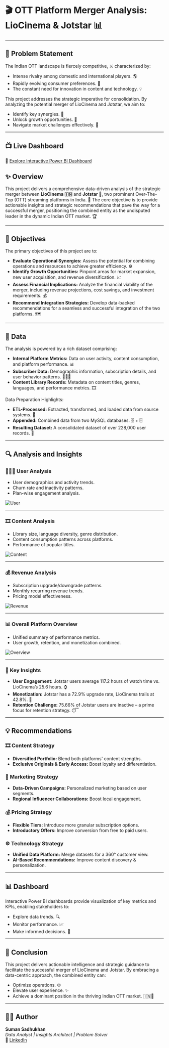 # 🎬 OTT Platform Merger Analysis: LioCinema & Jotstar 📊

---

## 🎯 Problem Statement

The Indian OTT landscape is fiercely competitive, ⚔️ characterized by:

- Intense rivalry among domestic and international players. 🌎  
- Rapidly evolving consumer preferences. 📱  
- The constant need for innovation in content and technology. 💡  

This project addresses the strategic imperative for consolidation. By analyzing the potential merger of LioCinema and Jotstar, we aim to:

- Identify key synergies. 🤝  
- Unlock growth opportunities. 🌱  
- Navigate market challenges effectively. 🧭  

---


## 📺 Live Dashboard  
🔗 [Explore Interactive Power BI Dashboard](https://lnkd.in/gVTmKpnh)

## ✨ Overview

This project delivers a comprehensive data-driven analysis of the strategic merger between **LioCinema 🇮🇳** and **Jotstar 🌟**, two prominent Over-The-Top (OTT) streaming platforms in India. 🚀 The core objective is to provide actionable insights and strategic recommendations that pave the way for a successful merger, positioning the combined entity as the undisputed leader in the dynamic Indian OTT market. 🏆

---

## 📝 Objectives

The primary objectives of this project are to:

- **Evaluate Operational Synergies:** Assess the potential for combining operations and resources to achieve greater efficiency. ⚙️  
- **Identify Growth Opportunities:** Pinpoint areas for market expansion, new user acquisition, and revenue diversification. 📈  
- **Assess Financial Implications:** Analyze the financial viability of the merger, including revenue projections, cost savings, and investment requirements. 💰  
- **Recommend Integration Strategies:** Develop data-backed recommendations for a seamless and successful integration of the two platforms. 🗺️  

---

## 💾 Data

The analysis is powered by a rich dataset comprising:

- **Internal Platform Metrics:** Data on user activity, content consumption, and platform performance. 📊  
- **Subscriber Data:** Demographic information, subscription details, and user behavior patterns. 🧑‍🤝‍🧑  
- **Content Library Records:** Metadata on content titles, genres, languages, and performance metrics. 🎞️  

Data Preparation Highlights:

- **ETL-Processed:** Extracted, transformed, and loaded data from source systems. 🔄  
- **Appended:** Combined data from two MySQL databases. 🗄️ + 🗄️  
- **Resulting Dataset:** A consolidated dataset of over 228,000 user records. 💯  

---

## 🔍 Analysis and Insights

### 🧑‍🤝‍🧑 User Analysis

- User demographics and activity trends.  
- Churn rate and inactivity patterns.  
- Plan-wise engagement analysis.  

![User](images/User.png)

---

### 🎞️ Content Analysis

- Library size, language diversity, genre distribution.  
- Content consumption patterns across platforms.  
- Performance of popular titles.  

![Content](images/Content.png)

---

### 💰 Revenue Analysis

- Subscription upgrade/downgrade patterns.  
- Monthly recurring revenue trends.  
- Pricing model effectiveness.  

![Revenue](images/Revenue.png)

---

### 📊 Overall Platform Overview

- Unified summary of performance metrics.  
- User growth, retention, and monetization combined.  

![Overview](images/Overview.png)

---

### 📌 Key Insights

- **User Engagement:** Jotstar users average 117.2 hours of watch time vs. LioCinema’s 25.6 hours. ⌚  
- **Monetization:** Jotstar has a 72.9% upgrade rate, LioCinema trails at 42.8%. 💸  
- **Retention Challenge:** 75.66% of Jotstar users are inactive – a prime focus for retention strategy. 😴  

---

## 💡 Recommendations

### 🎞️ Content Strategy

- **Diversified Portfolio:** Blend both platforms' content strengths.  
- **Exclusive Originals & Early Access:** Boost loyalty and differentiation.  

### 📣 Marketing Strategy

- **Data-Driven Campaigns:** Personalized marketing based on user segments.  
- **Regional Influencer Collaborations:** Boost local engagement.  

### 💰 Pricing Strategy

- **Flexible Tiers:** Introduce more granular subscription options.  
- **Introductory Offers:** Improve conversion from free to paid users.  

### ⚙️ Technology Strategy

- **Unified Data Platform:** Merge datasets for a 360° customer view.  
- **AI-Based Recommendations:** Improve content discovery & personalization.  

---

## 📊 Dashboard

Interactive Power BI dashboards provide visualization of key metrics and KPIs, enabling stakeholders to:

- Explore data trends. 🔍  
- Monitor performance. 📈  
- Make informed decisions. 🧠  

---

## 🚀 Conclusion

This project delivers actionable intelligence and strategic guidance to facilitate the successful merger of LioCinema and Jotstar. By embracing a data-centric approach, the combined entity can:

- Optimize operations. ⚙️  
- Elevate user experience. ✨  
- Achieve a dominant position in the thriving Indian OTT market. 🇮🇳👑  

---

## 👨‍💻 Author

**Suman Sadhukhan**  
*Data Analyst | Insights Architect | Problem Solver*  
🔗 [LinkedIn](https://www.linkedin.com/in/suman-sadhukhan/)
